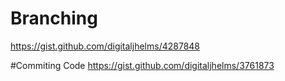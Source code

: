 # Branching
https://gist.github.com/digitaljhelms/4287848

#Commiting Code
https://gist.github.com/digitaljhelms/3761873
